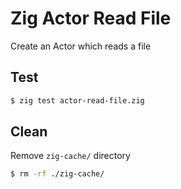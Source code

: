 # Zig Actor Read File

Create an Actor which reads a file

## Test
```bash
$ zig test actor-read-file.zig
```

## Clean
Remove `zig-cache/` directory
```bash
$ rm -rf ./zig-cache/
```
